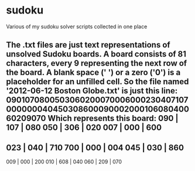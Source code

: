 # sudoku
Various of my sudoku solver scripts collected in one place

The .txt files are just text representations of unsolved Sudoku boards.  A board consists of 81 characters, every 9 representing the next row of the board.  A blank space (' ') or a zero ('0') is a placeholder for an unfilled cell.
So the file named '2012-06-12 Boston Globe.txt' is just this line:
090107080050306020007000600023040710700000004045030860009000200010608040060209070
Which represents this board:
090 | 107 | 080
050 | 306 | 020
007 | 000 | 600
---------------
023 | 040 | 710
700 | 000 | 004
045 | 030 | 860
---------------
009 | 000 | 200
010 | 608 | 040
060 | 209 | 070

